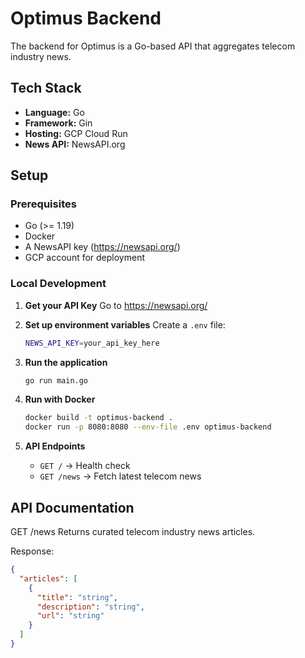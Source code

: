 # Optimus Backend

The backend for Optimus is a Go-based API that aggregates telecom industry news.

## Tech Stack

- **Language:** Go
- **Framework:** Gin
- **Hosting:** GCP Cloud Run
- **News API:** NewsAPI.org

## Setup

### Prerequisites

- Go (>= 1.19)
- Docker
- A NewsAPI key (https://newsapi.org/)
- GCP account for deployment

### Local Development

1. **Get your API Key**
   Go to https://newsapi.org/

2. **Set up environment variables**
   Create a `.env` file:

   ```sh
   NEWS_API_KEY=your_api_key_here
   ```

3. **Run the application**

   ```sh
   go run main.go
   ```

4. **Run with Docker**

   ```sh
   docker build -t optimus-backend .
   docker run -p 8080:8080 --env-file .env optimus-backend
   ```

5. **API Endpoints**
   - `GET /` → Health check
   - `GET /news` → Fetch latest telecom news

## API Documentation

GET /news
Returns curated telecom industry news articles.

Response:

```json
{
  "articles": [
    {
      "title": "string",
      "description": "string",
      "url": "string"
    }
  ]
}
```
